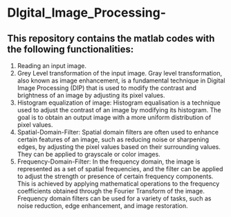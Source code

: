 # DIgital_Image_Processing-

## This repository contains the matlab codes with the following functionalities:

1. Reading an input image.
2. Grey Level transformation of the input image.
Gray level transformation, also known as image enhancement, is a fundamental technique in Digital Image Processing (DIP) 
that is used to modify the contrast and brightness of an image by adjusting its pixel values.
3. Histogram equalization of image:
Histogram equalisation is a technique used to adjust the contrast of an image by modifying its histogram. 
The goal is to obtain an output image with a more uniform distribution of pixel values.
4. Spatial-Domain-Filter:
Spatial domain filters are often used to enhance certain features of an image, such as reducing noise or sharpening edges, 
by adjusting the pixel values based on their surrounding values. They can be applied to grayscale or color images.
5. Frequency-Domain-Filter:
In the frequency domain, the image is represented as a set of spatial frequencies, 
and the filter can be applied to adjust the strength or presence of certain frequency components. 
This is achieved by applying mathematical operations to the frequency coefficients obtained through the Fourier Transform of the image.
Frequency domain filters can be used for a variety of tasks, such as noise reduction, edge enhancement, and image restoration.
